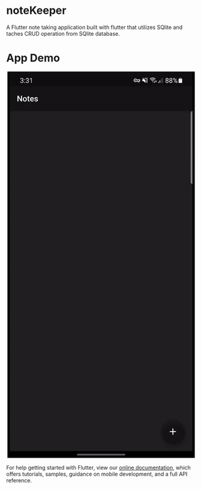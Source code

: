 # noteKeeper

A Flutter note taking application built with flutter that utilizes SQlite and taches CRUD operation from SQlite database.

# App Demo
<p align="center"><img src="notekeeper.gif"/></p>

For help getting started with Flutter, view our
[online documentation](https://flutter.dev/docs), which offers tutorials,
samples, guidance on mobile development, and a full API reference.
